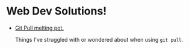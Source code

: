 # Web Dev Solutions!

+ [Git Pull melting pot.](resources/git_pull.html "Pull Docs")

    Things I've struggled with or wondered about when using 
    `git pull`.